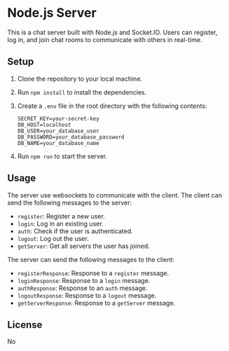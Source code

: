 # Node.js Server

This is a chat server built with Node.js and Socket.IO. Users can register, log in, and join chat rooms to communicate with others in real-time.

## Setup

1. Clone the repository to your local machine.
2. Run `npm install` to install the dependencies.
3. Create a `.env` file in the root directory with the following contents:

    ```
    SECRET_KEY=your-secret-key
    DB_HOST=localhost
    DB_USER=your_database_user
    DB_PASSWORD=your_database_password
    DB_NAME=your_database_name
    ```
4. Run `npm run` to start the server.

## Usage

The server use websockets to communicate with the client. The client can send the following messages to the server:

- `register`: Register a new user.
- `login`: Log in an existing user.
- `auth`: Check if the user is authenticated.
- `logout`: Log out the user.
- `getServer`: Get all servers the user has joined.

The server can send the following messages to the client:

- `registerResponse`: Response to a `register` message.
- `loginResponse`: Response to a `login` message.
- `authResponse`: Response to an `auth` message.
- `logoutResponse`: Response to a `logout` message.
- `getServerResponse`: Response to a `getServer` message.

## License
No